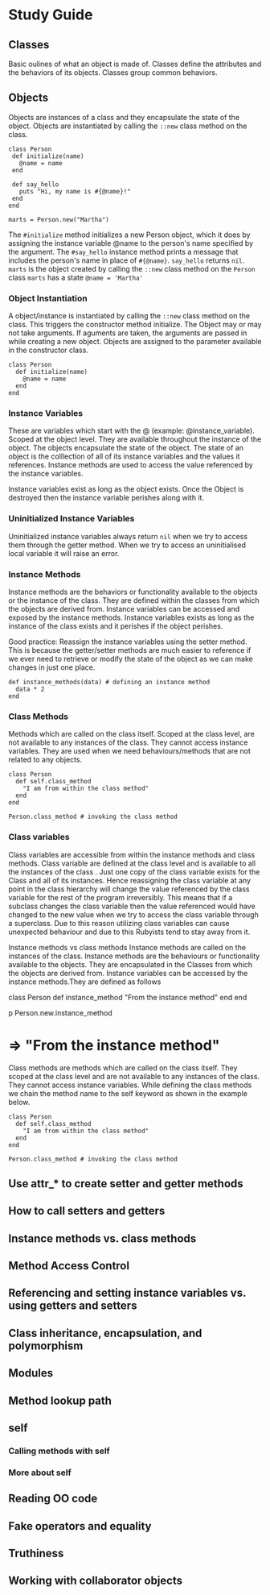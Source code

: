 # Study Guide

## Classes 
 Basic oulines of what an object is made of. Classes define the attributes and the behaviors of its objects. Classes group common behaviors.

## Objects
 Objects are instances of a class and they encapsulate the state of the object. Objects are instantiated by calling the `::new` class method on the class.

 ```
 class Person
  def initialize(name)
    @name = name
  end

  def say_hello
    puts "Hi, my name is #{@name}!"
  end
end

marts = Person.new("Martha")
```
The `#initialize` method initializes a new Person object, which it does by assigning the instance variable @name to the person's name specified by the argument.
The `#say_hello` instance method prints a message that includes the person's name in place of `#{@name}`. `say_hello` returns `nil`.
`marts` is the object created by calling the `::new` class method on the `Person` class
`marts` has a state `@name = 'Martha'`

### Object Instantiation
A object/instance is instantiated by calling the `::new` class method on the class. This triggers the constructor method initialize. The Object may or may not take arguments. If aguments are taken, the arguments are passed in while creating a new object. Objects are assigned to the parameter available in the constructor class.
```
class Person
  def initialize(name)
    @name = name
  end
end
```
### Instance Variables
These are variables which start with the @ (example: @instance_variable). Scoped at the object level. They are available throughout the instance of the object. The objects encapsulate the state of the object. The state of an object is the colllection of all of its instance variables and the values it references. Instance methods are used to access the value referenced by the instance variables. 

Instance variables exist as long as the object exists. Once the Object is destroyed then the instance variable perishes along with it.

### Uninitialized Instance Variables
Uninitialized instance variables always return `nil` when we try to access them through the getter method. 
When we try to access an uninitialised local variable it will raise an error.

### Instance Methods
Instance methods are the behaviors or functionality available to the objects or the instance of the class. They are defined within the classes from which the objects are derived from. Instance variables can be accessed and exposed by the instance methods. Instance variables exists as long as the instance of the class exists and it perishes if the object perishes.

Good practice: Reassign the instance variables using the setter method. This is because the getter/setter methods are much easier to reference if we ever need to retrieve or modify the state of the object as we can make changes in just one place.
```
def instance_methods(data) # defining an instance method
  data * 2
end
```
### Class Methods
Methods which are called on the class itself. Scoped at the class level, are not available to any instances of the class. They cannot access instance variables. They are used when we need behaviours/methods that are not related to any objects.

```
class Person
  def self.class_method
    "I am from within the class method"
  end
end

Person.class_method # invoking the class method
```

### Class variables
Class variables are accessible from within the instance methods and class methods. Class variable are defined at the class level and is available to all the instances of the class . Just one copy of the class variable exists for the Class and all of its instances. Hence reassigning the class variable at any point in the class hierarchy will change the value referenced by the class variable for the rest of the program irreversibly. This means that if a subclass changes the class variable then the value referenced would have changed to the new value when we try to access the class variable through a superclass. Due to this reason utilizing class variables can cause unexpected behaviour and due to this Rubyists tend to stay away from it.

Instance methods vs class methods
Instance methods are called on the instances of the class. Instance methods are the behaviours or functionality available to the objects. They are encapsulated in the Classes from which the objects are derived from. Instance variables can be accessed by the instance methods.They are defined as follows

class Person
  def	instance_method
    "From the instance method"
  end
end

p Person.new.instance_method
# => "From the instance method"
Class methods are methods which are called on the class itself. They scoped at the class level and are not available to any instances of the class. They cannot access instance variables. While defining the class methods we chain the method name to the self keyword as shown in the example below.
```
class Person
  def self.class_method
    "I am from within the class method"
  end
end

Person.class_method # invoking the class method
```
## Use attr_* to create setter and getter methods
## How to call setters and getters
## Instance methods vs. class methods
## Method Access Control
## Referencing and setting instance variables vs. using getters and setters
## Class inheritance, encapsulation, and polymorphism
## Modules
## Method lookup path
## self
  ### Calling methods with self
  ### More about self
## Reading OO code
## Fake operators and equality
## Truthiness
## Working with collaborator objects